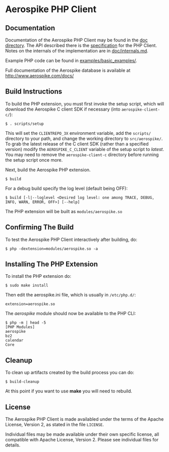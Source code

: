 # Aerospike PHP Client

## Documentation

Documentation of the Aerospike PHP Client may be found in the
[doc directory](doc/README.md).  The API described there is the
[specification](doc/aerospike.md) for the PHP Client.  Notes on the
internals of the implementation are in [doc/internals.md](doc/internals.md).

Example PHP code can be found in [examples/basic_examples/](examples/basic_examples).

Full documentation of the Aerospike database is available at http://www.aerospike.com/docs/

## Build Instructions

To build the PHP extension, you must first invoke the setup script, which will
download the Aerospike C client SDK if necessary (into `aerospike-client-c/`):

    $ . scripts/setup

This will set the `CLIENTREPO_3X` environment variable, add the `scripts/` 
directory to your path, and change the working directory to `src/aerospike/`.
To grab the latest release of the C client SDK (rather than a specified
version) modify the `AEROSPIKE_C_CLIENT` variable of the setup script
to *latest*. You may need to remove the `aerospike-client-c` directory before
running the setup script once more.

Next, build the Aerospike PHP extension.

    $ build

For a debug build specify the log level (default being OFF):

    $ build [-l|--loglevel <Desired log level: one among TRACE, DEBUG, INFO, WARN, ERROR, OFF>] [--help]

The PHP extension will be built as `modules/aerospike.so`

## Confirming The Build

To test the Aerospike PHP Client interactively after building, do:

    $ php -dextension=modules/aerospike.so -a

## Installing The PHP Extension

To install the PHP extension do:

    $ sudo make install

Then edit the aerospike.ini file, which is usually in `/etc/php.d/`:

    extension=aerospike.so

The *aerospike* module should now be available to the PHP CLI:

    $ php -m | head -5
    [PHP Modules]
    aerospike
    bz2
    calendar
    Core

## Cleanup

To clean up artifacts created by the build process you can do:

    $ build-cleanup

At this point if you want to use **make** you will need to rebuild.

## License

The Aerospike PHP Client is made availabled under the terms of
the Apache License, Version 2, as stated in the file `LICENSE`.

Individual files may be made available under their own specific license,
all compatible with Apache License, Version 2. Please see individual files for
details.
